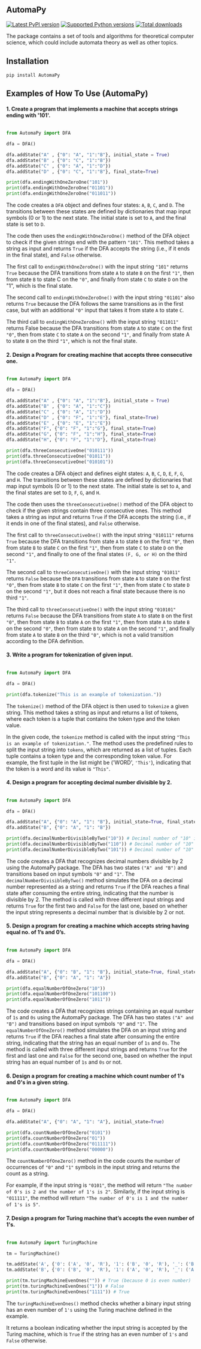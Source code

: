 ## AutomaPy

[![Latest PyPI version](https://img.shields.io/pypi/v/AutomaPy.svg)](https://pypi.python.org/pypi/AutomaPy/)
[![Supported Python versions](https://img.shields.io/pypi/pyversions/AutomaPy.svg)](https://pypi.python.org/pypi/AutomaPy/)
[![Total downloads](https://pepy.tech/badge/AutomaPy)](https://pepy.tech/project/AutomaPy)


The package contains a set of tools and algorithms for theoretical computer science, which could include automata theory as well as other topics.


## Installation

    pip install AutomaPy


## Examples of How To Use (AutomaPy)

#### 1. Create a program that implements a machine that accepts strings ending with '101'.

```py

from AutomaPy import DFA

dfa = DFA()

dfa.addState("A" , {"0": "A", "1":"B"}, initial_state = True)
dfa.addState("B" , {"0": "C", "1":"B"})
dfa.addState("C" , {"0": "A", "1":"D"})
dfa.addState("D" , {"0": "C", "1":"B"}, final_state=True)

print(dfa.endingWithOneZeroOne("101"))
print(dfa.endingWithOneZeroOne("01101"))
print(dfa.endingWithOneZeroOne("011011"))

```

The code creates a `DFA` object and defines four states: `A`, `B`, `C`, and `D`. The transitions between these states are defined by dictionaries that map input symbols (0 or 1) to the next state. The initial state is set to `A`, and the final state is set to `D`.

The code then uses the `endingWithOneZeroOne()` method of the DFA object to check if the given strings end with the pattern `"101"`. This method takes a string as input and returns `True` if the DFA accepts the string (i.e., if it ends in the final state), and `False` otherwise.

The first call to `endingWithOneZeroOne()` with the input string `"101"` returns `True` because the DFA transitions from state `A` to state `B` on the first `"1"`, then from state `B` to state C on the `"0"`, and finally from state `C` to state `D` on the "1", which is the final state.

The second call to `endingWithOneZeroOne()` with the input string `"01101"` also returns `True` because the DFA follows the same transitions as in the first case, but with an additional `"0"` input that takes it from state `A` to state `C`.

The third call to `endingWithOneZeroOne()` with the input string `"011011"` returns False because the DFA transitions from state `A` to state `C` on the first `"0"`, then from state `C` to state `A` on the second `"1"`, and finally from state A to state `B` on the third `"1"`, which is not the final state.


#### 2. Design a Program for creating machine that accepts three consecutive one.

```py

from AutomaPy import DFA

dfa = DFA()

dfa.addState("A" , {"0": "A", "1":"B"}, initial_state = True)
dfa.addState("B" , {"0": "A", "1":"C"})
dfa.addState("C" , {"0": "A", "1":"D"})
dfa.addState("D" , {"0": "F", "1":"E"}, final_state=True)
dfa.addState("E" , {"0": "E", "1":"E"})
dfa.addState("F", {"0": "F", "1":"G"}, final_state=True)
dfa.addState("G", {"0": "F", "1":"H"}, final_state=True)
dfa.addState("H", {"0": "F", "1":"D"}, final_state=True)

print(dfa.threeConsecutiveOne("010111"))
print(dfa.threeConsecutiveOne("01011"))
print(dfa.threeConsecutiveOne("010101"))

```

The code creates a DFA object and defines eight states: `A`, `B`, `C`, `D`, `E`, `F`, `G`, and `H`. The transitions between these states are defined by dictionaries that map input symbols (0 or 1) to the next state. The initial state is set to `A`, and the final states are set to `D`, `F`, `G`, and `H`.

The code then uses the `threeConsecutiveOne()` method of the DFA object to check if the given strings contain three consecutive ones. This method takes a string as input and returns `True` if the DFA accepts the string (i.e., if it ends in one of the final states), and `False` otherwise.

The first call to `threeConsecutiveOne()` with the input string `"010111"` returns `True` because the DFA transitions from state `A` to state `B` on the first `"0"`, then from state `B` to state `C` on the first `"1"`, then from state `C` to state `D` on the second `"1"`, and finally to one of the final states `(F, G, or H)` on the third `"1"`.

The second call to `threeConsecutiveOne()` with the input string `"01011"` returns `False` because the `DFA` transitions from state `A` to state `B` on the first `"0"`, then from state `B` to state `C` on the first `"1"`, then from state `C` to state `D` on the second `"1"`, but it does not reach a final state because there is no third `"1"`.

The third call to `threeConsecutiveOne()` with the input string `"010101"` returns `False` because the DFA transitions from state `A` to state `B` on the first `"0"`, then from state `B` to state `A` on the first `"1"`, then from state `A` to state `B` on the second `"0"`, then from state `B` to state `A` on the second `"1"`, and finally from state `A` to state `B` on the third `"0"`, which is not a valid transition according to the DFA definition.


#### 3. Write a program for tokenization of given input.

```py

from AutomaPy import DFA

dfa = DFA()

print(dfa.tokenize("This is an example of tokenization."))

```

The `tokenize()` method of the DFA object is then used to `tokenize` a given string. This method takes a string as input and returns a list of tokens, where each token is a tuple that contains the token type and the token value.

In the given code, the `tokenize` method is called with the input string `"This is an example of tokenization."`. The method uses the predefined rules to split the input string into `tokens`, which are returned as a list of tuples. Each tuple contains a token type and the corresponding token value. For example, the first tuple in the list might be ('WORD', `'This'`), indicating that the token is a word and its value is `"This"`.


#### 4. Design a program for accepting decimal number divisible by 2.

```py

from AutomaPy import DFA

dfa = DFA()

dfa.addState("A", {"0": "A", "1": "B"}, initial_state=True, final_state=True)
dfa.addState("B", {"0": "A", "1": "B"})

print(dfa.decimalNumberDivisibleByTwo("10")) # Decimal number of "10" is 2
print(dfa.decimalNumberDivisibleByTwo("110")) # Decimal number of "10" is 6
print(dfa.decimalNumberDivisibleByTwo("101")) # Decimal number of "10" is 5

```

The code creates a DFA that recognizes decimal numbers divisible by 2 using the AutomaPy package. The DFA has two states `("A" and "B")` and transitions based on input symbols `"0"` and `"1"`. The `decimalNumberDivisibleByTwo()` method simulates the DFA on a decimal number represented as a string and returns `True` if the DFA reaches a final state after consuming the entire string, indicating that the number is divisible by 2. The method is called with three different input strings and returns `True` for the first two and `False` for the last one, based on whether the input string represents a decimal number that is divisible by 2 or not.


#### 5. Design a program for creating a machine which accepts string having equal no. of 1’s and 0’s.

```py

from AutomaPy import DFA

dfa = DFA()

dfa.addState("A", {"0": "B", "1": "B"}, initial_state=True, final_state=True)
dfa.addState("B", {"0": "A", "1": "A"})

print(dfa.equalNumberOfOneZero("10"))
print(dfa.equalNumberOfOneZero("101100"))
print(dfa.equalNumberOfOneZero("1011"))

```

The code creates a DFA that recognizes strings containing an equal number of `1s` and `0s` using the AutomaPy package. The DFA has two states `("A" and "B")` and transitions based on input symbols `"0"` and `"1"`. The `equalNumberOfOneZero()` method simulates the DFA on an input string and returns `True` if the DFA reaches a final state after consuming the entire string, indicating that the string has an equal number of `1s` and `0s`. The method is called with three different input strings and returns `True` for the first and last one and `False` for the second one, based on whether the input string has an equal number of `1s` and `0s` or not.


#### 6. Design a program for creating a machine which count number of 1's and 0's in a given string.

```py

from AutomaPy import DFA

dfa = DFA()

dfa.addState("A", {"0": "A", "1": "A"}, initial_state=True)

print(dfa.countNumberOfOneZero("0101"))
print(dfa.countNumberOfOneZero("01"))
print(dfa.countNumberOfOneZero("011111"))
print(dfa.countNumberOfOneZero("00000"))

```

The `countNumberOfOneZero()` method in the code counts the number of occurrences of `"0"` and `"1"` symbols in the input string and returns the count as a string.

For example, if the input string is `"0101"`, the method will return `"The number of 0's is 2 and the number of 1's is 2"`. Similarly, if the input string is `"011111"`, the method will return `"The number of 0's is 1 and the number of 1's is 5"`.


#### 7. Design a program for Turing machine that’s accepts the even number of 1's.

```py

from AutomaPy import TuringMachine

tm = TuringMachine()

tm.addState('A', {'0': ('A', '0', 'R'), '1': ('B', '0', 'R'), '_': ('B', '_', 'L')}, initial_state=True, final_state=True)
tm.addState('B', {'0': ('B', '0', 'R'), '1': ('A', '0', 'R'), '_': ('A', '_', 'L')})

print(tm.turingMachineEvenOnes("")) # True (because 0 is even number)
print(tm.turingMachineEvenOnes("1")) # False
print(tm.turingMachineEvenOnes("1111")) # True

```

The `turingMachineEvenOnes()` method checks whether a binary input string has an even number of `1's` using the Turing machine defined in the example. 

It returns a boolean indicating whether the input string is accepted by the Turing machine, which is `True` if the string has an even number of `1's` and `False` otherwise.



